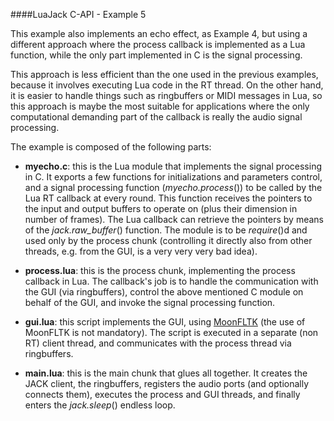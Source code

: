 
####LuaJack C-API - Example 5

This example also implements an echo effect, as Example 4, but using a
different approach where the process callback is implemented as a Lua
function, while the only part implemented in C is the signal processing.

This approach is less efficient than the one used in the previous examples,
because it involves executing Lua code in the RT thread. On the other hand,
it is easier to handle things such as ringbuffers or MIDI messages in Lua, so
this approach is maybe the most suitable for applications where the only
computational demanding part of the callback is really the audio signal processing.

The example is composed of the following parts:

- **myecho.c**: this is the Lua module that implements the signal processing 
in C. It exports a few functions for initializations and parameters control,
and a signal processing function (_myecho.process_()) to be called by the
Lua RT callback at every round. This function receives the pointers to the
input and output buffers to operate on (plus their dimension in number of frames).
The Lua callback can retrieve the pointers by means of the _jack.raw_buffer_()
function. The module is to be _require_()d and used only by the process chunk
(controlling it directly also from other threads, e.g. from the GUI, is a very 
very very bad idea).

- **process.lua**: this is the process chunk, implementing the process callback
in Lua. The callback's job is to handle the communication with the GUI (via 
ringbuffers), control the above mentioned C module on behalf of the GUI, and 
invoke the signal processing function.

- **gui.lua**: this script implements the GUI, using [MoonFLTK](https://github.com/stetre/moonfltk)
(the use of MoonFLTK is not mandatory).
The script is executed in a separate (non RT) client thread, and communicates with the
process thread via ringbuffers.

- **main.lua**: this is the main chunk that glues all together. It creates the JACK
client, the ringbuffers, registers the audio ports (and optionally connects them), 
executes the process and GUI threads, and finally enters the _jack.sleep_() endless loop.

